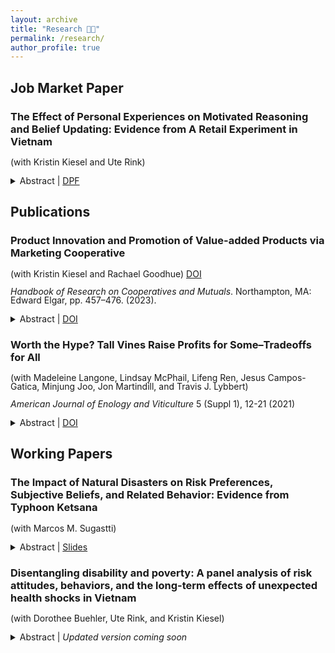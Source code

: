 ```yaml
---
layout: archive
title: "Research 🧑‍💻"
permalink: /research/
author_profile: true
---
```


<style>
p {
  line-height: 1;
}
</style>

## Job Market Paper

### The Effect of Personal Experiences on Motivated Reasoning and Belief Updating: Evidence from A Retail Experiment in Vietnam 
(with Kristin Kiesel and Ute Rink) 
<details>
<summary>Abstract | <a href="https://github.com/seanfkiely/seanfkiely.github.io/raw/master/files/Kiely%20Job%20Market%20Paper.pdf">DPF</a></summary>
<br>
Information provision can act as an effective quality signal preventing market failures. Food labels aim to reduce information asymmetries between consumers and producers, but evidence of their effectiveness is mixed. Past personal experiences can alter beliefs and affect how this information is engaged with, processed, and stored in memory. We implement a lab-in-the-field experiment in Vietnam to study the relative effectiveness of both a certified food safety label and retailer claim on purchasing decisions and belief updating and to evaluate the impact of two domain- and non-domain-specific personal experiences, illness from contaminated vegetables and exposure to chemical defoliants used in the Vietnam War, on food safety beliefs and information processing. We show that subjects exposed to chemical defoliants have significantly lower beliefs in food safety quality, while those who were ill do not hold these beliefs. This suggests that intense out-of-domain experiences can impact belief formation across domains. We find that individuals exposed to chemical defoliants employ several forms of motivated reasoning to avoid or misremember food safety information tied to these past experiences even at a financial cost. Our results suggest that individuals are motivated to maintain these beliefs as a means of self-preservation where the information processing costs of engaging with information tied to these experiences outweigh the perceived benefits. However, unbiased, disconfirmatory feedback mitigates the extent to which subjects engage in endogenous memory formation. This indicates a viable pathway to enhance policy design and information dissemination to improve decision-making and circumvent entrenched beliefs.
</details>

## Publications

### Product Innovation and Promotion of Value-added Products via Marketing Cooperative
(with Kristin Kiesel and Rachael Goodhue) [DOI](https://doi.org/10.4337/9781802202618.00042)

<i>Handbook of Research on Cooperatives and Mutuals</i>. Northampton, MA: Edward Elgar, pp. 457–476. (2023).
<details>
<summary>Abstract | <a href="https://doi.org/10.4337/9781802202618.00042">DOI</a></summary>
<br>
'Marketing cooperatives (MCs) can have a competitive advantage over investor-owned firms (IOFs) when communicating complex qualities where information asymmetries exist between consumers and producers. For example, the cooperative business model lends credibility and authenticity to health, sustainability, and local production claims. We review the existing literature to discuss opportunities for cooperatives in modern agricultural markets characterized by increased product differentiation. Marketing orders (i.e., regulated producer organizations operating in select industries and geographic regions) can complement cooperatives’ investments in product innovation and brand-specific advertising, and we compare and contrast their actions with functions provided by MCs. A description of the efforts pursued by the Almond Board of California and Blue Diamond illustrates how coordinated producer and market research, product innovation, generic advertising, and brand promotion can ensure MCs' long-term growth and success. We conclude with a discussion of future data and research needs.
</details> 

### Worth the Hype? Tall Vines Raise Profits for Some–Tradeoffs for All
(with Madeleine Langone, Lindsay McPhail, Lifeng Ren, Jesus Campos-Gatica, Minjung Joo, Jon Martindill, and Travis J. Lybbert) 

*American Journal of Enology and Viticulture* 5 (Suppl 1), 12-21 (2021)
<details>
<summary>Abstract | <a href="https://doi.org/10.5344/catalyst.2021.20009">DOI</a></summary>
<br>
The sudden popularity of tall vines among grapegrowers took some nurseries
by surprise. Is this popularity rooted in economic reality? This analysis
quantifies the claimed benefits of tall vines relative to regular vines from the
grower’s perspective using a net present value (NPV) model. We leverage these
potted green vine value estimates to discuss the forces that explain the recent
emergence of tall vines in the California grape industry and their prospects for
the future.
</details>

## Working Papers

### The Impact of Natural Disasters on Risk Preferences, Subjective Beliefs, and Related Behavior: Evidence from Typhoon Ketsana 
(with Marcos M. Sugastti) <!--[Working Paper | Slides]--> <!--[Slides](https://github.com/seanfkiely/seanfkiely.github.io/raw/master/files/Slides-%20The%20Impact%20of%20Natural%20Disasters.pdf)-->

<details>
<summary>Abstract | <a href="https://github.com/seanfkiely/seanfkiely.github.io/raw/master/files/Slides-%20The%20Impact%20of%20Natural%20Disasters.pdf">Slides</a></summary>
<br>
We study how individuals' risk preferences, subjective beliefs about future shocks, and related behavior change following a natural disaster. We focus on the impact of Typhoon Ketsana in 2009—one of the most devastating storms to hit Southeast Asia in recent times. Our analysis reveals that individuals who were affected by the typhoon become more risk averse a year after landfall. This effect persists up to four years later. We base our findings on household-level panel data from Vietnam and a difference-in-differences strategy with a continuous treatment variable that exploits variation in the intensity of the typhoon. We conclude that a standard deviation (SD) increase in excess rainfall during the typhoon leads to a 0.23 SD increase in risk averseness one year after landfall, and a 0.24 SD increase four years after landfall. Moreover, individuals exposed to higher excess rainfall are more likely to believe that storms will not transpire in the following five years or will occur with reduced frequency. This result supports the view that the main observed effects on risk preferences indeed reflect updated risk attitudes, rather than changes in the subjective probability structure assigned to the occurrence of storms. Finally, we show that individuals exposed to the typhoon increase their insurance purchasing in the long term. Our paper contributes to the literature that empirically documents how negative shocks may alter risk preferences and helps illuminate the way climate-related hazards can induce changes in the attitudes and economic behavior of individuals.
</details>

### Disentangling disability and poverty: A panel analysis of risk attitudes, behaviors, and the long-term effects of unexpected health shocks in Vietnam
(with Dorothee Buehler, Ute Rink, and Kristin Kiesel) 
<details>
<summary>Abstract | <span style="font-style: italic;">Updated version coming soon</span></summary>
<br>
The livelihoods of households with a disabled member have been vastly underexamined in the existing literature, partly due to data limitations. Using unique household-level panel data from Vietnam, we investigate differences in the immediate effects of shocks on the income of households with a disabled member (DHs) and without a disabled member (NDHs) and the longer-term poverty dynamics of these households. Key to our analysis is that many of the disabilities reported in our data can be linked to the Vietnam War and exposure to chemical defoliants. When examining the immediate impact of shocks, we find that DHs are more resilient to each incremental health shock than NDHs, but more vulnerable when confronted with natural shocks (e.g., natural disasters, livestock diseases). While these immediate effects suggest that policies for DHs should offer assistance to cope with natural shocks, our poverty dynamics analysis paints a more nuanced picture. DHs are significantly more likely to have experienced chronic or transitory poverty when faced with additional health shocks than NDHs. Conversely, DHs are no more likely to end up in poverty than NDHs when faced with shocks outside of the health domain. Our analysis suggests that DHs have developed a greater resilience to health shocks, but the greater cumulative number of shocks experienced over time makes them more vulnerable to falling into poverty overall.
</details>

<!--## Works in Progress-->




